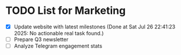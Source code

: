 # TODO List for Marketing

- [x] Update website with latest milestones  (Done at Sat Jul 26 22:41:23 2025: No actionable real task found.)
- [ ] Prepare Q3 newsletter
- [ ] Analyze Telegram engagement stats